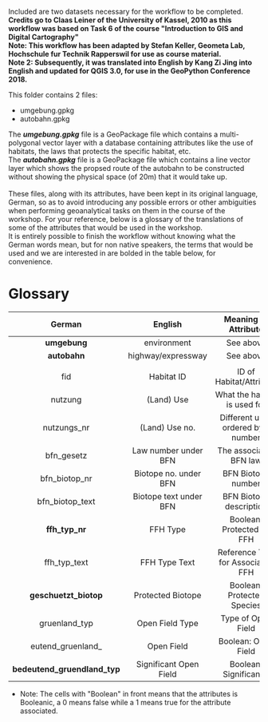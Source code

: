 Included are two datasets necessary for the workflow to be completed.
\
**Credits go to Claas Leiner of the University of Kassel, 2010 as this workflow was based on Task 6 of the course "Introduction to GIS and Digital Cartography"**  
**Note: This workflow has been adapted by Stefan Keller, Geometa Lab, Hochschule fur Technik Rapperswil for use as course material.**  
**Note 2: Subsequently, it was translated into English by Kang Zi Jing into English and updated for QGIS 3.0, for use in the GeoPython Conference 2018.**  

This folder contains 2 files:
* umgebung.gpkg
* autobahn.gpkg

The **_umgebung.gpkg_** file is a GeoPackage file which contains a multi-polygonal vector layer with a database containing attributes like
the use of habitats, the laws that protects the specific habitat, etc.\
The **_autobahn.gpkg_** file is a GeoPackage file which contains a line vector layer which shows the propsed route of the autobahn to be
constructed without showing the physical space (of 20m) that it would take up.\
\
These files, along with its attributes, have been kept in its original language, German, so as to avoid introducing any possible errors
or other ambiguities when performing geoanalytical tasks on them in the course of the workshop. For your reference, below is a
glossary of the translations of some of the attributes that would be used in the workshop. 
\
It is entirely possible to finish the workflow without knowing what the German words mean, but for non native speakers, the terms that would be used and
we are interested in are bolded in the table below, for convenience.

# Glossary
|German|English|Meaning of Attribute|
|:---:|:---:|:---:|
|**umgebung**|environment|See above|
|**autobahn**|highway/expressway|See above|
|||
|fid|Habitat ID|ID of Habitat/Attribute|
|nutzung|(Land) Use|What the habitat is used for|
|nutzungs_nr|(Land) Use no.|Different uses ordered by a number|
|bfn_gesetz|Law number under BFN|The associated BFN law|
|bfn_biotop_nr|Biotope no. under BFN|BFN Biotope number|
|bfn_biotop_text|Biotope text under BFN|BFN Biotope description|
|**ffh_typ_nr**|FFH Type|Boolean: Protected by FFH|
|ffh_typ_text|FFH Type Text|Reference Text for Associated FFH|
|**geschuetzt_biotop**|Protected Biotope|Boolean: Protected Species|
|gruenland_typ|Open Field Type|Type of Open Field|
|eutend_gruenland_|Open Field|Boolean: Open Field|
|**bedeutend_gruendland_typ**|Significant Open Field|Boolean: Significance|
* Note: The cells with "Boolean" in front means that the attributes is Booleanic, a 0 means false while a 1 means true for the attribute associated.
